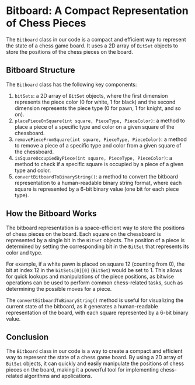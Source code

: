 # Bitboard: A Compact Representation of Chess Pieces

The `Bitboard` class in our code is a compact and efficient way to represent the state of a chess game board. 
It uses a 2D array of `BitSet` objects to store the positions of the chess pieces on the board.

## Bitboard Structure

The `Bitboard` class has the following key components:

1. `bitSets`: a 2D array of `BitSet` objects, where the first dimension represents the piece color (0 for white, 1 for black) and the second dimension represents the piece type (0 for pawn, 1 for knight, and so on).
2. `placePieceOnSquare(int square, PieceType, PieceColor)`: a method to place a piece of a specific type and color on a given square of the chessboard.
3. `removePieceFromSquare(int square, PieceType, PieceColor)`: a method to remove a piece of a specific type and color from a given square of the chessboard.
4. `isSquareOccupiedByPiece(int square, PieceType, PieceColor)`: a method to check if a specific square is occupied by a piece of a given type and color.
5. `convertBitboardToBinaryString()`: a method to convert the bitboard representation to a human-readable binary string format, where each square is represented by a 6-bit binary value (one bit for each piece type).

## How the Bitboard Works
The bitboard representation is a space-efficient way to store the positions of chess pieces on the board. Each square 
on the chessboard is represented by a single bit in the `BitSet` objects. The position of a piece is determined by 
setting the corresponding bit in the `BitSet` that represents its color and type.

For example, if a white pawn is placed on square 12 (counting from 0), the bit at index 12 in 
the `bitSets[0][0]` (`BitSet`) would be set to 1. This allows for quick lookups and manipulations of the piece positions, 
as bitwise operations can be used to perform common chess-related tasks, such as determining the possible moves for a 
piece.

The `convertBitboardToBinaryString()` method is useful for visualizing the current state of the bitboard, as it 
generates a human-readable representation of the board, with each square represented by a 6-bit binary value.

## Conclusion

The `Bitboard` class in our code is a way to create a compact and efficient way to represent the state of a chess game board. 
By using a 2D array of `BitSet` objects, it can quickly and easily manipulate the positions of chess pieces on the 
board, making it a powerful tool for implementing chess-related algorithms and applications.
